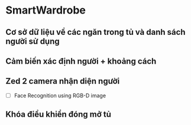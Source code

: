 # SmartWardrobe

## Cơ sở dữ liệu về các ngăn trong tủ và danh sách người sử dụng

## Cảm biến xác định người + khoảng cách

## Zed 2 camera nhận diện người

- [ ] Face Recognition using RGB-D image

## Khóa điều khiển đóng mở tủ


